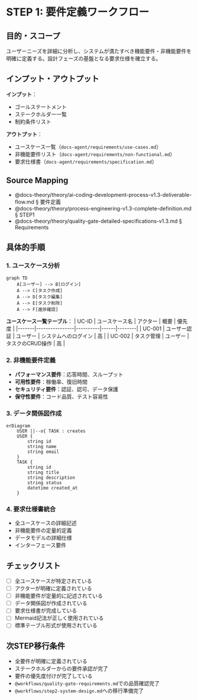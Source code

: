 # STEP 1: 要件定義ワークフロー

## 目的・スコープ

ユーザーニーズを詳細に分析し、システムが満たすべき機能要件・非機能要件を明確に定義する。設計フェーズの基盤となる要求仕様を確立する。

## インプット・アウトプット

**インプット**：
- ゴールステートメント
- ステークホルダー一覧
- 制約条件リスト

**アウトプット**：
- ユースケース一覧（`docs-agent/requirements/use-cases.md`）
- 非機能要件リスト（`docs-agent/requirements/non-functional.md`）
- 要求仕様書（`docs-agent/requirements/specification.md`）

## Source Mapping
- @docs-theory/theory/ai-coding-development-process-v1.3-deliverable-flow.md § 要件定義
- @docs-theory/theory/process-engineering-v1.3-complete-definition.md § STEP1
- @docs-theory/theory/quality-gate-detailed-specifications-v1.3.md § Requirements

## 具体的手順

### 1. ユースケース分析
```mermaid
graph TD
    A[ユーザー] --> B[ログイン]
    A --> C[タスク作成]
    A --> D[タスク編集]
    A --> E[タスク削除]
    A --> F[進捗確認]
```

**ユースケース一覧テーブル**：
| UC-ID | ユースケース名 | アクター | 概要 | 優先度 |
|-------|----------------|----------|------|--------|
| UC-001 | ユーザー認証 | ユーザー | システムへのログイン | 高 |
| UC-002 | タスク管理 | ユーザー | タスクのCRUD操作 | 高 |

### 2. 非機能要件定義
- **パフォーマンス要件**：応答時間、スループット
- **可用性要件**：稼働率、復旧時間
- **セキュリティ要件**：認証、認可、データ保護
- **保守性要件**：コード品質、テスト容易性

### 3. データ関係図作成
```mermaid
erDiagram
    USER ||--o{ TASK : creates
    USER {
        string id
        string name
        string email
    }
    TASK {
        string id
        string title
        string description
        string status
        datetime created_at
    }
```

### 4. 要求仕様書統合
- 全ユースケースの詳細記述
- 非機能要件の定量的定義
- データモデルの詳細仕様
- インターフェース要件

## チェックリスト

- [ ] 全ユースケースが特定されている
- [ ] アクターが明確に定義されている
- [ ] 非機能要件が定量的に記述されている
- [ ] データ関係図が作成されている
- [ ] 要求仕様書が完成している
- [ ] Mermaid記法が正しく使用されている
- [ ] 標準テーブル形式が使用されている

## 次STEP移行条件

- 全要件が明確に定義されている
- ステークホルダーからの要件承認が完了
- 要件の優先度付けが完了している
- `@workflows/quality-gate-requirements.md`での品質確認完了
- `@workflows/step2-system-design.md`への移行準備完了